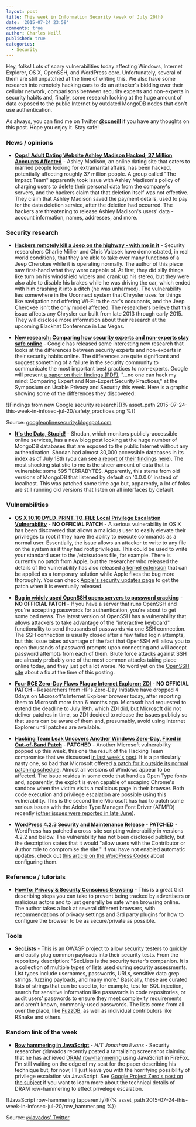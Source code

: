 ```yaml
---
layout: post
title: This week in Information Security (week of July 20th)
date: '2015-07-24 23:59'
comments: true
author: Charles Neill
published: true
categories:
  - Security
---
```


Hey, folks! Lots of scary vulnerabilities today affecting Windows, Internet Explorer, OS X, OpenSSH, and WordPress core. Unfortunately, several of them are still unpatched at the time of writing this. We also have some research into remotely hacking cars to do an attacker's bidding over their cellular network, comparisons between security experts and non-experts in security habits and, finally, some research looking at the huge amount of data exposed to the public Internet by outdated MongoDB nodes that don't use authentication.

As always, you can find me on Twitter [__@ccneill__][twitter] if you have any thoughts on this post. Hope you enjoy it. Stay safe!


<!-- more -->

### News / opinions

- [__Oops! Adult Dating Website Ashley Madison Hacked; 37 Million Accounts Affected__][ashley_madison] - Ashley Madison, an online dating site that caters to married people looking for extramarital affairs, has been hacked, potentially affecting roughly 37 million people. A group called "The Impact Team" apparently took issue with Ashley Madison's policy of charging users to delete their personal data from the company's servers, and the hackers claim that that deletion itself was not effective. They claim that Ashley Madison saved the payment details, used to pay for the data deletion service, after the deletion had occurred. The hackers are threatening to release Ashley Madison's users' data - account information, names, addresses, and more.

### Security research

- [__Hackers remotely kill a Jeep on the highway - with me in it__][jeep] - Security researchers Charlie Millier and Chris Valasek have demonstrated, in real world conditions, that they are able to take over many functions of a Jeep Cherokee while it is operating normally. The author of this piece saw first-hand what they were capable of. At first, they did silly things like turn on his windshield wipers and crank up his stereo, but they were also able to disable his brakes while he was driving the car, which ended with him crashing it into a ditch (he was unharmed). The vulnerability lies somewhere in the Uconnect system that Chrysler uses for things like navigation and offering Wi-Fi to the car's occupants, and the Jeep Cherokee isn't the only model affected. The researchers believe that this issue affects any Chrysler car built from late 2013 through early 2015. They will disclose more information about their research at the upcoming Blackhat Conference in Las Vegas.

- [__New research: Comparing how security experts and non-experts stay safe online__][safety] - Google has released some interesting new research that looks at the differences between security experts and non-experts in their security habits online. The differences are quite significant and suggest something of a failure in the security community to communicate the most important best practices to non-experts. Google will present [a paper on their findings (PDF)][safety_pdf], "...no one can hack my mind: Comparing Expert and Non-Expert Security Practices," at the Symposium on Usable Privacy and Security this week. Here is a graphic showing some of the differences they discovered:

![Findings from new Google security research]({% asset_path 2015-07-24-this-week-in-infosec-jul-20/safety_practices.png %})

Source: [googleonlinesecurity.blogspot.com][safety]

- [__It's the Data, Stupid!__][mongodb] - Shodan, which monitors publicly-accessible online services, has a new blog post looking at the huge number of MongoDB databases that are exposed to the public Internet without any authentication. Shodan had almost 30,000 accessible databases in its index as of July 18th (you can see [a report of their findings here][mongodb_report]). The most shocking statistic to me is the sheer amount of data that is vulnerable: some 595 TERRABYTES. Apparently, this stems from old versions of MongoDB that listened by default on '0.0.0.0' instead of localhost. This was patched some time ago but, apparently, a lot of folks are still running old versions that listen on all interfaces by default.

### Vulnerabilities

- [__OS X 10.10 DYLD_PRINT_TO_FILE Local Privilege Escalation Vulnerability__][os_x] - __NO OFFICIAL PATCH__ - A serious vulnerability in OS X has been discovered that allows a malicious user to easily elevate their privileges to root if they have the ability to execute commands as a normal user. Essentially, the issue allows an attacker to write to any file on the system as if they had root privileges. This could be used to write your standard user to the /etc/sudoers file, for example. There is currently no patch from Apple, but the researcher who released the details of the vulnerability has also released [a kernel extension][os_x_kernel] that can be applied as a temporary solution while Apple fixes the bug more thoroughly. You can check [Apple's security updates page][os_x_security] to get the patch when it is eventually released.

- [__Bug in widely used OpenSSH opens servers to password cracking__][openssh] - __NO OFFICIAL PATCH__ - If you have a server that runs OpenSSH and you're accepting passwords for authentication, you're about to get some bad news. The latest version of OpenSSH has a vulnerability that allows attackers to take advantage of the "interactive keyboard" functionality to send thousands of passwords via one SSH connection. The SSH connection is usually closed after a few failed login attempts, but this issue takes advantage of the fact that OpenSSH will allow you to open thousands of password prompts upon connecting and will accept password attempts from each of them. Brute force attacks against SSH are already probably one of the most common attacks taking place online today, and they just got a lot worse. No word yet on the [OpenSSH site][openssh_security] about a fix at the time of this posting.

- [__Four RCE Zero-Day Flaws Plague Internet Explorer: ZDI__][ie] - __NO OFFICIAL PATCH__ - Researchers from HP's Zero-Day Initiative have dropped 4 0days on Microsoft's Internet Explorer browser today, after reporting them to Microsoft more than 6 months ago. Microsoft had requested to extend the deadline to July 19th, which ZDI did, but Microsoft did not deliver patches in time, so ZDI decided to release the issues publicly so that users can be aware of them and, presumably, avoid using Internet Explorer until patches are available.

- [__Hacking Team Leak Uncovers Another Windows Zero-Day, Fixed in Out-of-Band Patch__][windows_font] - __PATCHED__ - Another Microsoft vulnerability popped up this week, this one the result of the Hacking Team compromise that we discussed [in last week's post][last_week]. It is a particularly nasty one, so bad that Microsoft offered [a patch for it outside its normal patching schedule][windows_font_patch]. Almost all versions of Windows appear to be affected. The issue resides in some code that handles Open Type fonts and, apparently, the exploit is even capable of escaping Chrome's sandbox when the victim visits a malicious page in their browser. Both code execution and privilege escalation are possible using this vulnerability. This is the second time Microsoft has had to patch some serious issues with the Adobe Type Manager Font Driver (ATMFD) recently ([other issues were reported in late June][windows_font_2]).

- [__WordPress 4.2.3 Security and Maintenance Release__][wp_vuln] - __PATCHED__ - WordPress has patched a cross-site scripting vulnerability in versions 4.2.2 and below. The vulnerability has not been disclosed publicly, but the description states that it would "allow users with the Contributor or Author role to compromise the site." If you have not enabled automatic updates, check out [this article on the WordPress Codex][wp_auto_update] about configuring them.

### Reference / tutorials

- [__HowTo: Privacy & Security Conscious Browsing__][browser_howto] - This is a great Gist describing steps you can take to prevent being tracked by advertisers or malicious actors and to just generally be safe when browsing online. The author takes a look at several different browsers, with recommendations of privacy settings and 3rd party plugins for how to configure the browser to be as secure/private as possible.

### Tools

- [__SecLists__][seclists] - This is an OWASP project to allow security testers to quickly and easily plug common payloads into their security tests. From the repository description: "SecLists is the security tester's companion. It is a collection of multiple types of lists used during security assessments. List types include usernames, passwords, URLs, sensitive data grep strings, fuzzing payloads, and many more." Basically, these are curated lists of strings that can be used to, for example, test for SQL injection, search for sensitive information like passwords in code repositories, or audit users' passwords to ensure they meet complexity requirements and aren't known, commonly-used passwords. The lists come from all over the place, like [FuzzDB][fuzzdb], as well as individual contributors like RSnake and others.

### Random link of the week

- [__Row hammering in JavaScript__][row_hammering] - _H/T Jonathan Evans_ - Security researcher @lavados recently posted a tantalizing screenshot claiming that he has achieved [DRAM row-hammering][row_hammering2] using JavaScript in FireFox. I'm still waiting on the edge of my seat for the paper describing his technique but, for now, I'll just leave you with the horrifying possibility of privilege escalation via JavaScript. See [Google Project Zero's post on the subject][gpz_dram] if you want to learn more about the technical details of DRAM row-hammering to effect privelege escalation.

![JavaScript row-hammering (apparently)]({% asset_path 2015-07-24-this-week-in-infosec-jul-20/row_hammer.png %})

Source: [@lavados' Twitter][row_hammering]


[twitter]: https://twitter.com/ccneill

[ashley_madison]: http://thehackernews.com/2015/07/adult-dating-website.html

[jeep]: http://www.wired.com/2015/07/hackers-remotely-kill-jeep-highway/
[safety]: http://googleonlinesecurity.blogspot.com/2015/07/new-research-comparing-how-security.html
[safety_pdf]: https://www.usenix.org/system/files/conference/soups2015/soups15-paper-ion.pdf
[mongodb]: http://thehackernews.com/2015/07/MongoDB-Database-hacking-tool.html
[mongodb_report]: https://www.shodan.io/report/OID7V1zw

[os_x]: https://www.sektioneins.de/en/blog/15-07-07-dyld_print_to_file_lpe.html
[os_x_kernel]: https://github.com/sektioneins/SUIDGuard
[os_x_security]: https://support.apple.com/en-us/HT201222
[openssh]: http://arstechnica.com/security/2015/07/bug-in-widely-used-openssh-opens-servers-to-password-cracking/
[openssh_security]: http://www.openssh.com/security.html
[ie]: http://www.securityweek.com/four-rce-zero-day-flaws-plague-internet-explorer-zdi
[windows_font]: http://blog.trendmicro.com/trendlabs-security-intelligence/hacking-team-leak-uncovers-another-windows-zero-day-ms-releases-patch/
[windows_font_patch]: https://technet.microsoft.com/library/security/MS15-078
[windows_font_2]: http://j00ru.vexillium.org/?p=2520
[last_week]: https://developer.rackspace.com/blog/this-week-in-infosec-jul-13/
[wp_vuln]: https://wordpress.org/news/2015/07/wordpress-4-2-3/
[wp_auto_update]: https://codex.wordpress.org/Configuring_Automatic_Background_Updates

[browser_howto]: https://gist.github.com/atcuno/3425484ac5cce5298932

[seclists]: https://github.com/danielmiessler/SecLists
[fuzzdb]: https://code.google.com/p/fuzzdb/

[row_hammering]: https://twitter.com/lavados/status/619164699972792320
[row_hammering2]: https://en.wikipedia.org/wiki/Row_hammer
[gpz_dram]: http://googleprojectzero.blogspot.com/2015/03/exploiting-dram-rowhammer-bug-to-gain.html
